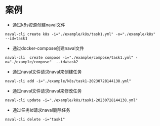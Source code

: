 

# 案例
* 通过k8s资源创建naval文件
```
naval-cli create k8s -i="./example/k8s/task1.yml" -o="./example/k8s"  --id=task1
```

* 通过docker-compose创建naval文件
```
naval-cli  create compose -i="./example/compose/task1.yml" -o="./example/compose"  --id=task2
```

* 通过naval文件请求naval来创建任务
```
naval-cli add -i="./example/k8s/task1-20230728144138.yml"
```

* 通过naval文件请求naval来修改任务
```
naval-cli update -i="./example/k8s/task1-20230728144138.yml"
```

* 通过任务id请求naval删除任务
```
naval-cli delete -i="task1"  
```
